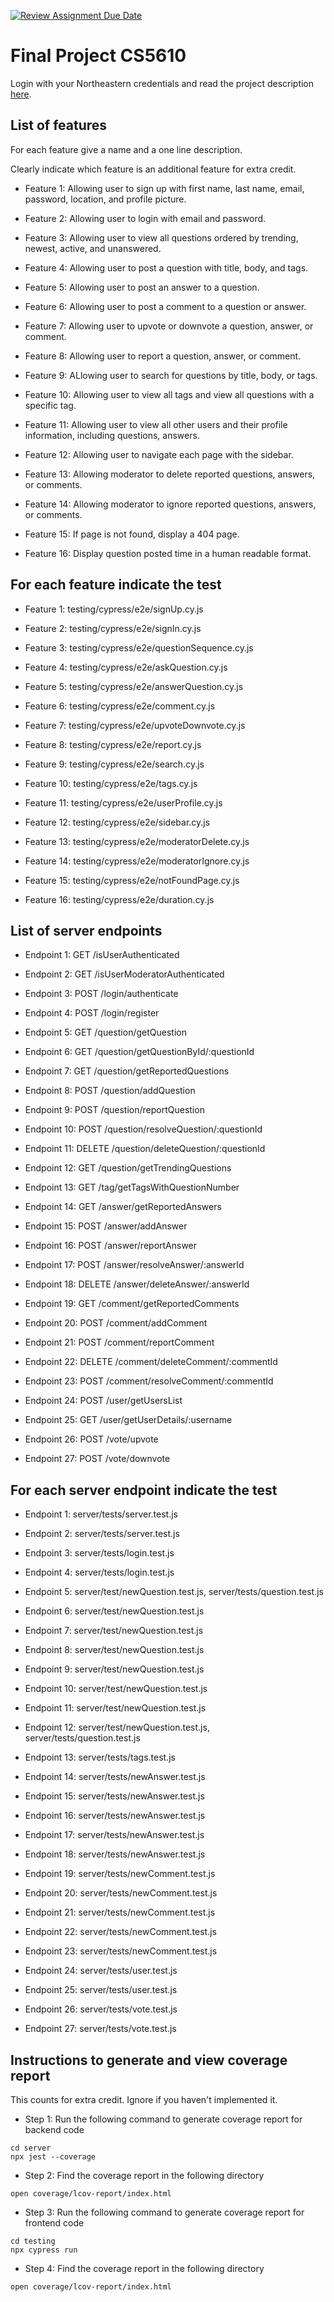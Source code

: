[![Review Assignment Due Date](https://classroom.github.com/assets/deadline-readme-button-24ddc0f5d75046c5622901739e7c5dd533143b0c8e959d652212380cedb1ea36.svg)](https://classroom.github.com/a/tekr69j1)
# Final Project CS5610

Login with your Northeastern credentials and read the project description [here](https://northeastern-my.sharepoint.com/:w:/g/personal/j_mitra_northeastern_edu/EVgJQzqalH9LlZQtMVDxz5kB7eZv2nBwIKFDFYxDMzgohg?e=EPjgIF).

## List of features

For each feature give a name and a one line description.

Clearly indicate which feature is an additional feature for extra credit.

- Feature 1: Allowing user to sign up with first name, last name, email, password, location, and profile picture.

- Feature 2: Allowing user to login with email and password.

- Feature 3: Allowing user to view all questions ordered by trending, newest, active, and unanswered.

- Feature 4: Allowing user to post a question with title, body, and tags.

- Feature 5: Allowing user to post an answer to a question.

- Feature 6: Allowing user to post a comment to a question or answer.

- Feature 7: Allowing user to upvote or downvote a question, answer, or comment.

- Feature 8: Allowing user to report a question, answer, or comment.

- Feature 9: ALlowing user to search for questions by title, body, or tags.

- Feature 10: Allowing user to view all tags and view all questions with a specific tag.

- Feature 11: Allowing user to view all other users and their profile information, including questions, answers.

- Feature 12: Allowing user to navigate each page with the sidebar.

- Feature 13: Allowing moderator to delete reported questions, answers, or comments.

- Feature 14: Allowing moderator to ignore reported questions, answers, or comments. 

- Feature 15: If page is not found, display a 404 page.

- Feature 16: Display question posted time in a human readable format.

## For each feature indicate the test

- Feature 1: testing/cypress/e2e/signUp.cy.js

- Feature 2: testing/cypress/e2e/signIn.cy.js

- Feature 3: testing/cypress/e2e/questionSequence.cy.js

- Feature 4: testing/cypress/e2e/askQuestion.cy.js

- Feature 5: testing/cypress/e2e/answerQuestion.cy.js

- Feature 6: testing/cypress/e2e/comment.cy.js

- Feature 7: testing/cypress/e2e/upvoteDownvote.cy.js

- Feature 8: testing/cypress/e2e/report.cy.js

- Feature 9: testing/cypress/e2e/search.cy.js

- Feature 10: testing/cypress/e2e/tags.cy.js

- Feature 11: testing/cypress/e2e/userProfile.cy.js

- Feature 12: testing/cypress/e2e/sidebar.cy.js

- Feature 13: testing/cypress/e2e/moderatorDelete.cy.js

- Feature 14: testing/cypress/e2e/moderatorIgnore.cy.js

- Feature 15: testing/cypress/e2e/notFoundPage.cy.js

- Feature 16: testing/cypress/e2e/duration.cy.js


## List of server endpoints

- Endpoint 1: GET /isUserAuthenticated

- Endpoint 2: GET /isUserModeratorAuthenticated

- Endpoint 3: POST /login/authenticate

- Endpoint 4: POST /login/register

- Endpoint 5: GET /question/getQuestion

- Endpoint 6: GET /question/getQuestionById/:questionId

- Endpoint 7: GET /question/getReportedQuestions

- Endpoint 8: POST /question/addQuestion

- Endpoint 9: POST /question/reportQuestion

- Endpoint 10: POST /question/resolveQuestion/:questionId

- Endpoint 11: DELETE /question/deleteQuestion/:questionId

- Endpoint 12: GET /question/getTrendingQuestions

- Endpoint 13: GET /tag/getTagsWithQuestionNumber

- Endpoint 14: GET /answer/getReportedAnswers

- Endpoint 15: POST /answer/addAnswer

- Endpoint 16: POST /answer/reportAnswer

- Endpoint 17: POST /answer/resolveAnswer/:answerId

- Endpoint 18: DELETE /answer/deleteAnswer/:answerId

- Endpoint 19: GET /comment/getReportedComments

- Endpoint 20: POST /comment/addComment

- Endpoint 21: POST /comment/reportComment

- Endpoint 22: DELETE /comment/deleteComment/:commentId

- Endpoint 23: POST /comment/resolveComment/:commentId

- Endpoint 24: POST /user/getUsersList

- Endpoint 25: GET /user/getUserDetails/:username

- Endpoint 26: POST /vote/upvote

- Endpoint 27: POST /vote/downvote


## For each server endpoint indicate the test

- Endpoint 1: server/tests/server.test.js

- Endpoint 2: server/tests/server.test.js

- Endpoint 3: server/tests/login.test.js

- Endpoint 4: server/tests/login.test.js

- Endpoint 5: server/test/newQuestion.test.js, server/tests/question.test.js

- Endpoint 6: server/test/newQuestion.test.js

- Endpoint 7: server/test/newQuestion.test.js

- Endpoint 8: server/test/newQuestion.test.js

- Endpoint 9: server/test/newQuestion.test.js

- Endpoint 10: server/test/newQuestion.test.js

- Endpoint 11: server/test/newQuestion.test.js

- Endpoint 12: server/test/newQuestion.test.js, server/tests/question.test.js

- Endpoint 13: server/tests/tags.test.js

- Endpoint 14: server/tests/newAnswer.test.js

- Endpoint 15: server/tests/newAnswer.test.js

- Endpoint 16: server/tests/newAnswer.test.js

- Endpoint 17: server/tests/newAnswer.test.js

- Endpoint 18: server/tests/newAnswer.test.js

- Endpoint 19: server/tests/newComment.test.js

- Endpoint 20: server/tests/newComment.test.js

- Endpoint 21: server/tests/newComment.test.js

- Endpoint 22: server/tests/newComment.test.js

- Endpoint 23: server/tests/newComment.test.js

- Endpoint 24: server/tests/user.test.js

- Endpoint 25: server/tests/user.test.js

- Endpoint 26: server/tests/vote.test.js

- Endpoint 27: server/tests/vote.test.js

## Instructions to generate and view coverage report 

This counts for extra credit. Ignore if you haven't implemented it.

- Step 1: Run the following command to generate coverage report for backend code
```
cd server
npx jest --coverage
```

- Step 2: Find the coverage report in the following directory
```
open coverage/lcov-report/index.html
```

- Step 3: Run the following command to generate coverage report for frontend code
```
cd testing
npx cypress run
```

- Step 4: Find the coverage report in the following directory
```
open coverage/lcov-report/index.html
```

